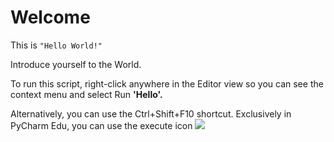 # Welcome
This is ```"Hello World!"```

Introduce yourself to the World.

To run this script, right-click anywhere in the Editor view so you can see the context menu and select Run **'Hello'.**

Alternatively, you can use the Ctrl+Shift+F10 shortcut. Exclusively in PyCharm Edu, you can use the execute icon ![](https://intellij-icons.jetbrains.design/icons/AllIcons/actions/execute.svg)